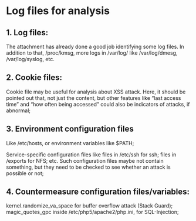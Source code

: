 
# Log files for analysis

## 1. Log files:

The attachment has already done a good job identifying some log files. In addition to that, /proc/kmsg, more logs in /var/log/ like /var/log/dmesg, /var/log/syslog, etc.

## 2. Cookie files:
Cookie file may be useful for analysis about XSS attack. Here, it should be pointed out that, not just the content, but other features like “last access time” and “how often being accessed” could also be indicators of attacks, if abnormal;

## 3. Environment configuration files 
Like /etc/hosts, or environment variables like $PATH;

Service-specific configuration files like files in /etc/ssh for ssh; files in /exports for NFS; etc.
Such configuration files maybe not contain something, but they need to be checked to see whether an attack is possible or not;

## 4. Countermeasure configuration files/variables:
kernel.randomize_va_space for buffer overflow attack (Stack Guard);
magic_quotes_gpc inside /etc/php5/apache2/php.ini, for SQL-Injection;
 

